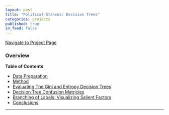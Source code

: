 ```yaml
---
layout: post
title: "Political Stances: Decision Trees"
categories: projects
published: true
in_feed: false
---
```

 <section>
    <div class="row">
        <div class="col-6 col-12-small">
            <ul class="actions" style="display: flex; gap: 10px; list-style: none; padding: 0;">
                <li><a href="https://nataliermcastro.github.io/projects/2025/01/14/political-stances.html" class="button fit small">Navigate to Project Page</a></li>
            </ul>
        </div>
    </div> 
</section> 

### Overview

**Table of Contents**
- [Data Preparation](#data-prep)
- [Method](#method)
- [Evaluating The Gini and Entropy Decision Trees](#results-model-evaluation)
- [Decision Tree Confusion Matricies](#confusion-matrix)
- [Branching of Labels: Visualizing Salient Factors](#results-generated-trees)
- [Conclusions](#conclusion)
  
---

